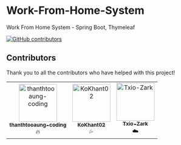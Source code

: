 # Work-From-Home-System
Work From Home System - Spring Boot, Thymeleaf

[![GitHub contributors](https://img.shields.io/github/contributors/Valhalla-TKT/Work-From-Home-System)](https://github.com/Valhalla-TKT/Work-From-Home-System/graphs/contributors)

## Contributors

Thank you to all the contributors who have helped with this project!

<table>
  <tr>
    <td align="center">
      <a href="https://github.com/thanthtooaung-coding">
        <img src="https://avatars.githubusercontent.com/u/148937860?v=4" width="100px;" alt="thanthtooaung-coding"/>
        <br />
        <sub><b>thanthtooaung-coding</b></sub>
      </a>
      <br />
      🔥
    </td>
    <td align="center">
      <a href="https://github.com/KoKhant02">
        <img src="https://avatars.githubusercontent.com/u/124868081?v=4" width="100px;" alt="KoKhant02"/>
        <br />
        <sub><b>KoKhant02</b></sub>
      </a>
      <br />
      💦
    </td>
    <td align="center">
      <a href="https://github.com/Txio-Zark">
        <img src="https://avatars.githubusercontent.com/u/133208711?v=4" width="100px;" alt="Txio-Zark"/>
        <br />
        <sub><b>Txio-Zark</b></sub>
      </a>
      <br />
      ☁️
    </td>
  </tr>
</table>